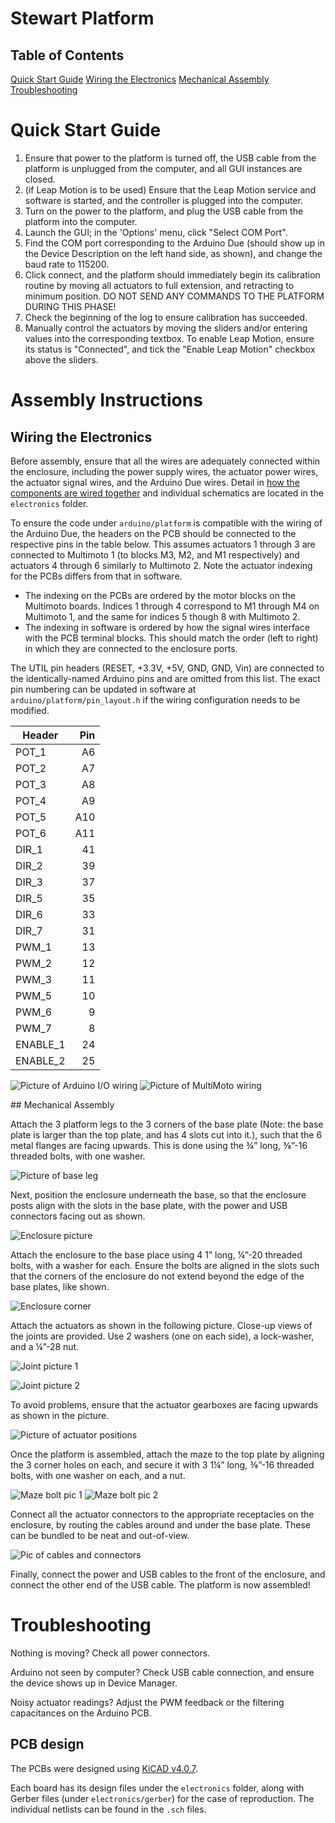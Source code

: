 # Stewart Platform

## Table of Contents
[Quick Start Guide](#qsg)
[Wiring the Electronics](#wiring)
[Mechanical Assembly](#mech)
[Troubleshooting](#ts)

<a name="qsg"/>

# Quick Start Guide
1. Ensure that power to the platform is turned off, the USB cable from the platform is unplugged from the computer, and all GUI instances are closed.
2. (if Leap Motion is to be used) Ensure that the Leap Motion service and software is started, and the controller is plugged into the computer.
3. Turn on the power to the platform, and plug the USB cable from the platform into the computer.
4. Launch the GUI; in the 'Options' menu, click "Select COM Port".
5. Find the COM port corresponding to the Arduino Due (should show up in the Device Description on the left hand side, as shown), and change the baud rate to 115200.
6. Click connect, and the platform should immediately begin its calibration routine by moving all actuators to full extension, and retracting to minimum position. DO NOT SEND ANY COMMANDS TO THE PLATFORM DURING THIS PHASE!
7. Check the beginning of the log to ensure calibration has succeeded.
8. Manually control the actuators by moving the sliders and/or entering values into the corresponding textbox. To enable Leap Motion, ensure its status is "Connected", and tick the "Enable Leap Motion" checkbox above the sliders.

# Assembly Instructions

<a name="wiring"/>

## Wiring the Electronics

Before assembly, ensure that all the wires are adequately connected within the enclosure, including the power supply wires, the actuator power wires, the actuator signal wires, and the Arduino Due wires. Detail in [how the components are wired together](electronics/electronics_layout.pdf) and individual schematics are located in the `electronics` folder.

To ensure the code under `arduino/platform` is compatible with the wiring of the Arduino Due, the headers on the PCB should be connected to the respective pins in the table below. This assumes actuators 1 through 3 are connected to Multimoto 1 (to blocks M3, M2, and M1 respectively) and actuators 4 through 6 similarly to Multimoto 2. Note the actuator indexing for the PCBs differs from that in software.
- The indexing on the PCBs are ordered by the motor blocks on the Multimoto boards. Indices 1 through 4 correspond to M1 through M4 on Multimoto 1, and the same for indices 5 though 8 with Multimoto 2.
- The indexing in software is ordered by how the signal wires interface with the PCB terminal blocks. This should match the order (left to right) in which they are connected to the enclosure ports.

The UTIL pin headers (RESET, +3.3V, +5V, GND, GND, Vin) are connected to the identically-named Arduino pins and are omitted from this list. The exact pin numbering can be updated in software at `arduino/platform/pin_layout.h` if the wiring configuration needs to be modified.

| Header   | Pin |
|----------|----:|
| POT_1    |  A6 |
| POT_2    |  A7 |
| POT_3    |  A8 |
| POT_4    |  A9 |
| POT_5    | A10 |
| POT_6    | A11 |
| DIR_1    |  41 |
| DIR_2    |  39 |
| DIR_3    |  37 |
| DIR_5    |  35 |
| DIR_6    |  33 |
| DIR_7    |  31 |
| PWM_1    |  13 |
| PWM_2    |  12 |
| PWM_3    |  11 |
| PWM_5    |  10 |
| PWM_6    |   9 |
| PWM_7    |   8 |
| ENABLE_1 |  24 |
| ENABLE_2 |  25 |

![Picture of Arduino I/O wiring](images/SignalWiring.jpg)
![Picture of MultiMoto wiring](images/MultiMotos.jpg)

<a name="mech"/>
## Mechanical Assembly

Attach the 3 platform legs to the 3 corners of the base plate (Note: the base plate is larger than the top plate, and has 4 slots cut into it.), such that the 6 metal flanges are facing upwards. This is done using the ¾” long, ⅜”-16 threaded bolts, with one washer.

![Picture of base leg](images/BaseLeg.jpg)

Next, position the enclosure underneath the base, so that the enclosure posts align with the slots in the base plate, with the power and USB connectors facing out as shown.

![Enclosure picture](images/EnclosureFront.jpg)

Attach the enclosure to the base place using 4 1” long,  ¼”-20 threaded bolts, with a washer for each. Ensure the bolts are aligned in the slots such that the corners of the enclosure do not extend beyond the edge of the base plates, like shown.

![Enclosure corner](images/EnclosureCorner.jpg)

Attach the actuators as shown in the following picture. Close-up views of the joints are provided. Use 2 washers (one on each side), a lock-washer, and a ¼”-28 nut.

![Joint picture 1](images/BasePlateJoint1.jpg)

![Joint picture 2](images/BasePlateJoint2.jpg)

To avoid problems, ensure that the actuator gearboxes are facing upwards as shown in the picture.

![Picture of actuator positions](images/ActuatorPositioning.jpg)

Once the platform is assembled, attach the maze to the top plate by aligning the 3 corner holes on each, and secure it with 3 1¼” long, ⅜”-16 threaded bolts, with one washer on each, and a nut.

![Maze bolt pic 1](images/MazeScrewBottom.jpg)
![Maze bolt pic 2](images/MazeScrewTop.jpg)

Connect all the actuator connectors to the appropriate receptacles on the enclosure, by routing the cables around and under the base plate. These can be bundled to be neat and out-of-view.

![Pic of cables and connectors](images/ActuatorOutside.jpg)

Finally, connect the power and USB cables to the front of the enclosure, and connect the other end of the USB cable. The platform is now assembled!

<a name="ts"/>

# Troubleshooting

Nothing is moving? Check all power connectors.

Arduino not seen by computer? Check USB cable connection, and ensure the device shows up in Device Manager.

Noisy actuator readings? Adjust the PWM feedback or the filtering capacitances on the Arduino PCB.


## PCB design
The PCBs were designed using [KiCAD v4.0.7](http://kicad-pcb.org/).

Each board has its design files under the `electronics` folder, along with Gerber files (under `electronics/gerber`) for the case of reproduction. The individual netlists can be found in the `.sch` files.
